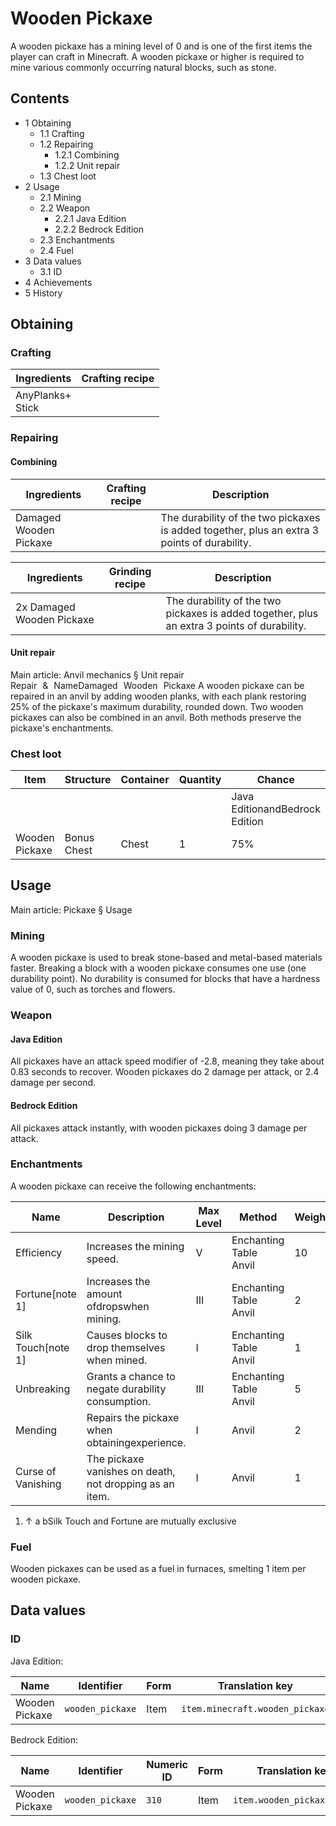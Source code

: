 # Wooden Pickaxe
A wooden pickaxe has a mining level of 0 and is one of the first items the player can craft in Minecraft. A wooden pickaxe or higher is required to mine various commonly occurring natural blocks, such as stone.

## Contents
- 1 Obtaining
	- 1.1 Crafting
	- 1.2 Repairing
		- 1.2.1 Combining
		- 1.2.2 Unit repair
	- 1.3 Chest loot
- 2 Usage
	- 2.1 Mining
	- 2.2 Weapon
		- 2.2.1 Java Edition
		- 2.2.2 Bedrock Edition
	- 2.3 Enchantments
	- 2.4 Fuel
- 3 Data values
	- 3.1 ID
- 4 Achievements
- 5 History

## Obtaining
### Crafting
| Ingredients          | Crafting recipe |
|----------------------|-----------------|
| AnyPlanks+<br/>Stick |                 |

### Repairing
#### Combining
| Ingredients            | Crafting recipe | Description                                                                                 |
|------------------------|-----------------|---------------------------------------------------------------------------------------------|
| Damaged Wooden Pickaxe |                 | The durability of the two pickaxes is added together, plus an extra 3 points of durability. |

| Ingredients               | Grinding recipe | Description                                                                                 |
|---------------------------|-----------------|---------------------------------------------------------------------------------------------|
| 2x Damaged Wooden Pickaxe |                 | The durability of the two pickaxes is added together, plus an extra 3 points of durability. |

#### Unit repair
Main article: Anvil mechanics § Unit repair
Repair & NameDamaged Wooden Pickaxe
A wooden pickaxe can be repaired in an anvil by adding wooden planks, with each plank restoring 25% of the pickaxe's maximum durability, rounded down. Two wooden pickaxes can also be combined in an anvil. Both methods preserve the pickaxe's enchantments.

### Chest loot
| Item           | Structure   | Container | Quantity | Chance                         |
|----------------|-------------|-----------|----------|--------------------------------|
|                |             |           |          | Java EditionandBedrock Edition |
| Wooden Pickaxe | Bonus Chest | Chest     | 1        | 75%                            |

## Usage
Main article: Pickaxe § Usage
### Mining
A wooden pickaxe is used to break stone-based and metal-based materials faster. Breaking a block with a wooden pickaxe consumes one use (one durability point). No durability is consumed for blocks that have a hardness value of 0, such as torches and flowers.

### Weapon
#### Java Edition
All pickaxes have an attack speed modifier of -2.8, meaning they take about 0.83 seconds to recover. Wooden pickaxes do 2 damage per attack, or 2.4 damage per second.

#### Bedrock Edition
All pickaxes attack instantly, with wooden pickaxes doing 3 damage per attack.

### Enchantments
A wooden pickaxe can receive the following enchantments:

| Name               | Description                                             | Max Level | Method                     | Weight |
|--------------------|---------------------------------------------------------|-----------|----------------------------|--------|
| Efficiency         | Increases the mining speed.                             | V         | Enchanting Table<br/>Anvil | 10     |
| Fortune[note 1]    | Increases the amount ofdropswhen mining.                | III       | Enchanting Table<br/>Anvil | 2      |
| Silk Touch[note 1] | Causes blocks to drop themselves when mined.            | I         | Enchanting Table<br/>Anvil | 1      |
| Unbreaking         | Grants a chance to negate durability consumption.       | III       | Enchanting Table<br/>Anvil | 5      |
| Mending            | Repairs the pickaxe when obtainingexperience.           | I         | Anvil                      | 2      |
| Curse of Vanishing | The pickaxe vanishes on death, not dropping as an item. | I         | Anvil                      | 1      |

1. ↑ a bSilk Touch and Fortune are mutually exclusive

### Fuel
Wooden pickaxes can be used as a fuel in furnaces, smelting 1 item per wooden pickaxe.

## Data values
### ID
Java Edition:

| Name           | Identifier       | Form | Translation key                 |
|----------------|------------------|------|---------------------------------|
| Wooden Pickaxe | `wooden_pickaxe` | Item | `item.minecraft.wooden_pickaxe` |

Bedrock Edition:

| Name           | Identifier       | Numeric ID | Form | Translation key            |
|----------------|------------------|------------|------|----------------------------|
| Wooden Pickaxe | `wooden_pickaxe` | `310`      | Item | `item.wooden_pickaxe.name` |

